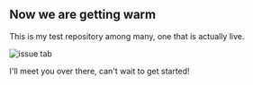 ## Now we are getting warm

This is my test repository among many, one that is actually live. 

![issue tab](https://lab.github.com/public/images/issue_tab.png)

I'll meet you over there, can't wait to get started!
